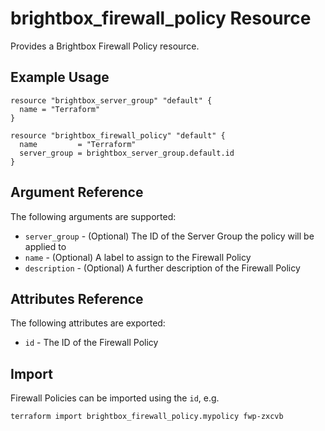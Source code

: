 # brightbox\_firewall\_policy Resource

Provides a Brightbox Firewall Policy resource.

## Example Usage

```hcl
resource "brightbox_server_group" "default" {
  name = "Terraform"
}

resource "brightbox_firewall_policy" "default" {
  name         = "Terraform"
  server_group = brightbox_server_group.default.id
}
```

## Argument Reference

The following arguments are supported:

* `server_group` - (Optional) The ID of the Server Group the policy will be applied to
* `name` - (Optional) A label to assign to the Firewall Policy
* `description` - (Optional) A further description of the Firewall Policy

## Attributes Reference

The following attributes are exported:

* `id` - The ID of the Firewall Policy

## Import

Firewall Policies can be imported using the `id`, e.g.

```
terraform import brightbox_firewall_policy.mypolicy fwp-zxcvb
```
